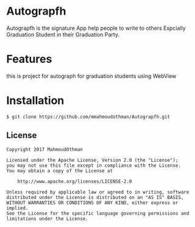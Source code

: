 # Autograpfh
 Autograpfh is the signature App help people to write to others Espcially Graduation Student in their Graduation Party.

# Features 
this is project for autograph for graduation students using WebView

# Installation
    $ git clone https://github.com/mmahmoudothman/Autograpfh.git
    
## License
    Copyright 2017 MahmoudOthman

    Licensed under the Apache License, Version 2.0 (the "License");
    you may not use this file except in compliance with the License.
    You may obtain a copy of the License at

      	http://www.apache.org/licenses/LICENSE-2.0

    Unless required by applicable law or agreed to in writing, software
    distributed under the License is distributed on an "AS IS" BASIS,
    WITHOUT WARRANTIES OR CONDITIONS OF ANY KIND, either express or implied.
    See the License for the specific language governing permissions and
    limitations under the License.
